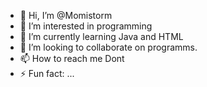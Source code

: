- 👋 Hi, I’m @Momistorm
- 👀 I’m interested in programming
- 🌱 I’m currently learning Java and HTML
- 💞️ I’m looking to collaborate on programms.
- 📫 How to reach me Dont
- ⚡ Fun fact: ...

<!---
Momistorm/Momistorm is a ✨ special ✨ repository because its `README.md` (this file) appears on your GitHub profile.
You can click the Preview link to take a look at your changes.
--->
